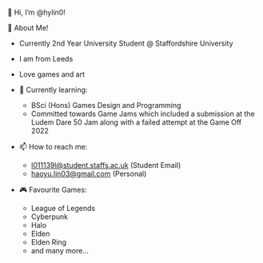 👋 Hi, I’m @hylin0!

👀 About Me!
  - Currently 2nd Year University Student @ Staffordshire University
  - I am from Leeds
  - Love games and art
  - 🌱 Currently learning: 
      - BSci (Hons) Games Design and Programming
      - Committed towards Game Jams which included a submission at the Ludem Dare 50 Jam along with a failed attempt at the Game Off 2022
  - 📫 How to reach me: 
      - l011139l@student.staffs.ac.uk (Student Email)
      - haoyu.lin03@gmail.com (Personal)
   
- 🎮 Favourite Games:
    - League of Legends
    - Cyberpunk
    - Halo
    - Elden 
    - Elden Ring
    - and many more...

<!---
hylin0/hylin0 is a ✨ special ✨ repository because its `README.md` (this file) appears on your GitHub profile.
You can click the Preview link to take a look at your changes.
--->
